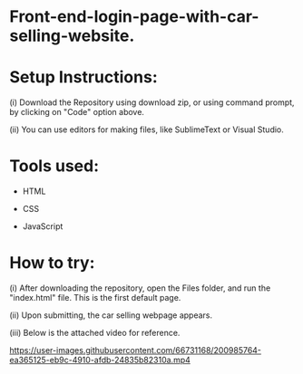 # Front-end-login-page-with-car-selling-website.

# Setup Instructions:

(i) Download the Repository using download zip, or using command prompt, by clicking on "Code" option above.

(ii) You can use editors for making files, like SublimeText or Visual Studio.

# Tools used:
- HTML

- CSS

- JavaScript

# How to try:

(i) After downloading the repository, open the Files folder, and run the "index.html" file. This is the first default page.

(ii) Upon submitting, the car selling webpage appears.

(iii) Below is the attached video for reference.


https://user-images.githubusercontent.com/66731168/200985764-ea365125-eb9c-4910-afdb-24835b82310a.mp4

